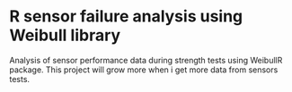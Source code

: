 # R sensor failure analysis using Weibull library
Analysis of sensor performance data during strength tests using WeibullR package. This project will grow more when i get more data from sensors tests.


